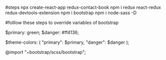 #steps
npx create-react-app redux-contact-book
npm i redux react-redux redux-devtools-extension
npm i bootstrap
npm i node-sass -D


#folllow these steps to override variables of bootstrap

$primary: green;
$danger: #ff4136;

$theme-colors: (
  "primary": $primary,
  "danger": $danger
);

@import "~bootstrap/scss/bootstrap";